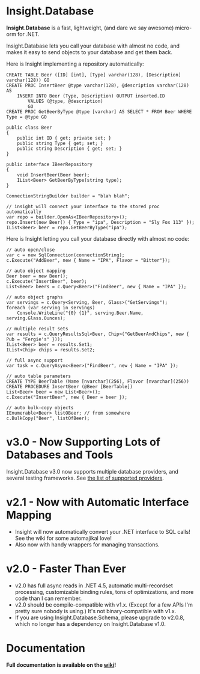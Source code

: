# Insight.Database #

**Insight.Database** is a fast, lightweight, (and dare we say awesome) micro-orm for .NET.

Insight.Database lets you call your database with almost no code, and makes it easy to send objects to your database and get them back.

Here is Insight implementing a repository automatically:

	CREATE TABLE Beer ([ID] [int], [Type] varchar(128), [Description] varchar(128)) GO
	CREATE PROC InsertBeer @type varchar(128), @description varchar(128) AS
		INSERT INTO Beer (Type, Description) OUTPUT inserted.ID
			VALUES (@type, @description)
			GO
	CREATE PROC GetBeerByType @type [varchar] AS SELECT * FROM Beer WHERE Type = @type GO

	public class Beer
	{
		public int ID { get; private set; }
		public string Type { get; set; }
		public string Description { get; set; }
	}

	public interface IBeerRepository
	{
		void InsertBeer(Beer beer);
		IList<Beer> GetBeerByType(string type);
	}

	ConnectionStringBuilder builder = "blah blah";

	// insight will connect your interface to the stored proc automatically
	var repo = builder.OpenAs<IBeerRepository>();
	repo.Insert(new Beer() { Type = "ipa", Description = "Sly Fox 113" });
	IList<Beer> beer = repo.GetBeerByType("ipa");

Here is Insight letting you call your database directly with almost no code:

	// auto open/close
	var c = new SqlConnection(connectionString);
	c.Execute("AddBeer", new { Name = "IPA", Flavor = "Bitter"});

	// auto object mapping
	Beer beer = new Beer();
	c.Execute("InsertBeer", beer);
	List<Beer> beers = c.Query<Beer>("FindBeer", new { Name = "IPA" });

	// auto object graphs
	var servings = c.Query<Serving, Beer, Glass>("GetServings");
	foreach (var serving in servings)
		Console.WriteLine("{0} {1}", serving.Beer.Name, serving.Glass.Ounces);

	// multiple result sets
	var results = c.QueryResultsSql<Beer, Chip>("GetBeerAndChips", new { Pub = "Fergie's" }));
	IList<Beer> beer = results.Set1;
	IList<Chip> chips = results.Set2;

	// full async support
	var task = c.QueryAsync<Beer>("FindBeer", new { Name = "IPA" });

	// auto table parameters
	CREATE TYPE BeerTable (Name [nvarchar](256), Flavor [nvarchar](256))
	CREATE PROCEDURE InsertBeer (@Beer [BeerTable])
	List<Beer> beer = new List<Beer>();
	c.Execute("InsertBeer", new { Beer = beer });

	// auto bulk-copy objects
	IEnumerable<Beer> listOBeer; // from somewhere
	c.BulkCopy("Beer", listOfBeer);

# v3.0 - Now Supporting Lots of Databases and Tools #

Insight.Database v3.0 now supports multiple database providers, and several testing frameworks. See [the list of supported providers](https://github.com/jonwagner/Insight.Database/wiki/Insight-and-Data-Providers).

# v2.1 - Now with Automatic Interface Mapping #

- Insight will now automatically convert your .NET interface to SQL calls! See the wiki for some automajikal love!
- Also now with handy wrappers for managing transactions.

# v2.0 - Faster Than Ever #

- v2.0 has full async reads in .NET 4.5, automatic multi-recordset processing, customizable binding rules, tons of optimizations, and more code than I can remember.
- v2.0 should be compile-compatible with v1.x. (Except for a few APIs I'm pretty sure nobody is using.) It's not binary-compatible with v1.x.
- If you are using Insight.Database.Schema, please upgrade to v2.0.8, which no longer has a dependency on Insight.Database v1.0.

# Documentation #

**Full documentation is available on the [wiki](https://github.com/jonwagner/Insight.Database/wiki)!**

